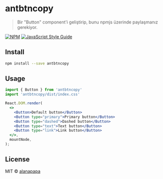 # antbtncopy

> Bir &quot;Button&quot; component&#x27;i geliştirip, bunu npmjs üzerinde paylaşmanız gerekiyor.

[![NPM](https://img.shields.io/npm/v/antbtncopy.svg)](https://www.npmjs.com/package/antbtncopy) [![JavaScript Style Guide](https://img.shields.io/badge/code_style-standard-brightgreen.svg)](https://standardjs.com)

## Install

```bash
npm install --save antbtncopy
```

## Usage

```jsx
import { Button } from 'antbtncopy'
import 'antbtncopy/dist/index.css'

React.DOM.render(
  <>
    <Button>Default button</Button>
    <Button type="primary">Primary button</Button>
    <Button type="dashed">Dashed button</Button>
    <Button type="text">Text button</Button>
    <Button type="link">Link button</Button>
  </>,
  mountNode,
);
```

## License

MIT © [alanapapa](https://github.com/alanapapa)
